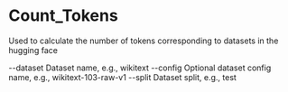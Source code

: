 # Count_Tokens
Used to calculate the number of tokens corresponding to datasets in the hugging face

--dataset Dataset name, e.g., wikitext
--config  Optional dataset config name, e.g., wikitext-103-raw-v1
--split   Dataset split, e.g., test
